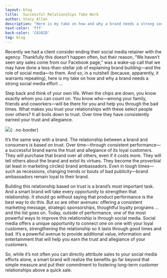```yaml
---
layout: blog
title:  Successful Relationships Take Work
author: Stacy Allen
description: "Here is my take on how and why a brand needs a strong social media effort"
text-color: 'fff'
back-color: 'C6102D'
tag: blog
---
```

Recently we had a client consider ending their social media retainer with the agency. Thankfully this doesn’t happen often, but their reason, “We haven’t seen any sales come from our Facebook page,” was a wake-up call that we may have done a less-than-stellar job of explaining brand building—and the role of social media—to them. And so, in a nutshell (because, apparently, it warrants repeating), here is my take on how and why a brand needs a strong social media effort …

Step back and think of your own life. When the chips are down, you know exactly whom you can count on. You know who—among your family, friends and coworkers—will be there for you and help you through the bad times. What makes you trust your relationships with these select people over others? It all boils down to trust. Over time they have consistently earned your trust and allegiance.

![](/img/like-trust.jpg){: .no-border}

It’s the same way with a brand. The relationship between a brand and consumers is based on trust. Over time—through consistent performance—a successful brand earns the trust and allegiance of its loyal customers. They will purchase that brand over all others, even if it costs more. They will tell others about the brand and extol its virtues. They become the proverbial (at least in marketing circles) brand ambassadors. Even in tough times—such as recessions, changing trends or bouts of bad publicity—brand ambassadors remain loyal to their brand.

Building this relationship based on trust is a brand’s most important task. And a smart brand will take every opportunity to strengthen that relationship. It should go without saying that product performance is the best way to do this. But so are other avenues: offering a consistent marketing message, strategic sponsorships, thoughtful loyalty programs … and the list goes on. Today, outside of performance, one of the most powerful ways to improve this relationship is through social media. Social media offers a unique opportunity to connect one on one with your loyal customers, strengthening the relationship so it lasts through good times and bad. It’s a powerful avenue to provide additional value, information and entertainment that will help you earn the trust and allegiance of your customers.

So, while it’s not often you can directly attribute sales to your social media efforts alone, a smart brand will realize the benefits go far beyond that simple measure and put their commitment to fostering long-term customer relationships above a quick sale.
